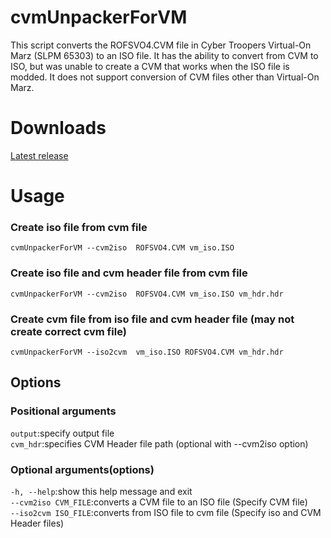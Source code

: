 # cvmUnpackerForVM
This script converts the ROFSVO4.CVM file in Cyber Troopers Virtual-On Marz (SLPM 65303) to an ISO file.
It has the ability to convert from CVM to ISO, but was unable to create a CVM that works when the ISO file is modded.
It does not support conversion of CVM files other than Virtual-On Marz.

# Downloads
[Latest release](https://github.com/BTEST4HE/cvmUnpackerForVM/releases/latest)

# Usage
### Create iso file from cvm file
`cvmUnpackerForVM --cvm2iso  ROFSVO4.CVM vm_iso.ISO`  

### Create iso file and cvm header file from cvm file
`cvmUnpackerForVM --cvm2iso  ROFSVO4.CVM vm_iso.ISO vm_hdr.hdr`  

### Create cvm file from iso file and cvm header file (may not create correct cvm file)
`cvmUnpackerForVM --iso2cvm  vm_iso.ISO ROFSVO4.CVM vm_hdr.hdr`  

## Options
### Positional arguments
`output`:specify output file  
`cvm_hdr`:specifies CVM Header file path (optional with --cvm2iso option)  

### Optional arguments(options)
`-h, --help`:show this help message and exit  
`--cvm2iso CVM_FILE`:converts a CVM file to an ISO file (Specify CVM file)  
`--iso2cvm ISO_FILE`:converts from ISO file to cvm file (Specify iso and CVM Header files)  

